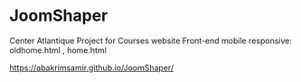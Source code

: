 # JoomShaper
 Center Atlantique Project for Courses website Front-end 
mobile responsive: oldhome.html , home.html

<a target="_blank">https://abakrimsamir.github.io/JoomShaper/</a>
